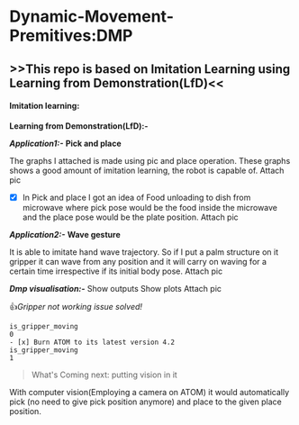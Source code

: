 # Dynamic-Movement-Premitives:DMP
## >>This repo is based on Imitation Learning using Learning from Demonstration(LfD)<<

#### Imitation learning:

**Learning from Demonstration(LfD):-**

***Application1:-*** **Pick and place**

The graphs I attached is made using pic and place operation. These graphs shows a good amount of imitation learning, the robot is capable of.
Attach pic

- [x] In Pick and place I got an idea of Food unloading to dish from microwave where pick pose would be the food inside the microwave and the place pose would be the plate position.
Attach pic


***Application2:-*** **Wave gesture**

It is able to imitate hand wave trajectory. So if I put a palm structure on it gripper it can wave from any position and it will carry on waving for a certain time irrespective if its initial body pose. 
Attach pic


***Dmp visualisation:-***
Show outputs
Show plots
Attach pic

:+1:_Gripper not working issue solved!_ 
```
is_gripper_moving
0
- [x] Burn ATOM to its latest version 4.2
is_gripper_moving
1
```
> What's Coming next: putting vision in it 

With computer vision(Employing a camera on ATOM) it would automatically pick (no need to give pick position anymore) and place to the given place position. 
